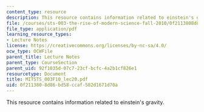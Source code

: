 ```yaml
---
content_type: resource
description: This resource contains information related to einstein's gravity.
file: /courses/sts-003-the-rise-of-modern-science-fall-2010/0f2113808d86bd58ccaf582d1671d70a_MITSTS_003F10_lec20.pdf
file_type: application/pdf
learning_resource_types:
- Lecture Notes
license: https://creativecommons.org/licenses/by-nc-sa/4.0/
ocw_type: OCWFile
parent_title: Lecture Notes
parent_type: CourseSection
parent_uid: 92f1035d-07c7-23cf-bcfc-4a2b1cf826e1
resourcetype: Document
title: MITSTS_003F10_lec20.pdf
uid: 0f211380-8d86-bd58-ccaf-582d1671d70a
---
```

This resource contains information related to einstein's gravity.